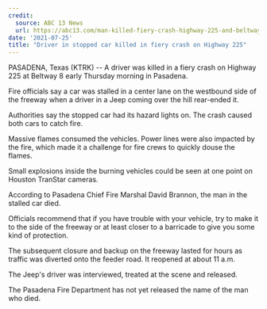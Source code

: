 ```yaml
---
credit:
  source: ABC 13 News
  url: https://abc13.com/man-killed-fiery-crash-highway-225-and-beltway-stalled-car-rear-ended-pasadena/10903106/
date: '2021-07-25'
title: "Driver in stopped car killed in fiery crash on Highway 225"
---
```

PASADENA, Texas (KTRK) -- A driver was killed in a fiery crash on Highway 225 at Beltway 8 early Thursday morning in Pasadena.

Fire officials say a car was stalled in a center lane on the westbound side of the freeway when a driver in a Jeep coming over the hill rear-ended it.

Authorities say the stopped car had its hazard lights on. The crash caused both cars to catch fire.

Massive flames consumed the vehicles. Power lines were also impacted by the fire, which made it a challenge for fire crews to quickly douse the flames.

Small explosions inside the burning vehicles could be seen at one point on Houston TranStar cameras.

According to Pasadena Chief Fire Marshal David Brannon, the man in the stalled car died.

Officials recommend that if you have trouble with your vehicle, try to make it to the side of the freeway or at least closer to a barricade to give you some kind of protection.

The subsequent closure and backup on the freeway lasted for hours as traffic was diverted onto the feeder road. It reopened at about 11 a.m.

The Jeep's driver was interviewed, treated at the scene and released.

The Pasadena Fire Department has not yet released the name of the man who died.
